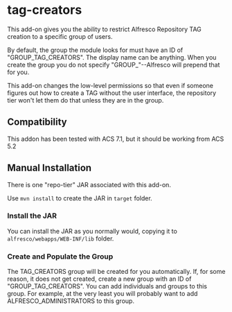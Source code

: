 tag-creators
==============

This add-on gives you the ability to restrict Alfresco Repository TAG creation to a specific group of users.

By default, the group the module looks for must have an ID of "GROUP_TAG_CREATORS". The display name can be anything. When you create the group you do not specify "GROUP_"--Alfresco will prepend that for you.

This add-on changes the low-level permissions so that even if someone figures out how to create a TAG without the user interface, the repository tier won't let them do that unless they are in the group.

Compatibility
-------------

This addon has been tested with ACS 7.1, but it should be working from ACS 5.2

Manual Installation
-------------------
There is one "repo-tier" JAR associated with this add-on.

Use `mvn install` to create the JAR in `target` folder.

### Install the JAR

You can install the JAR as you normally would, copying it to `alfresco/webapps/WEB-INF/lib` folder.

### Create and Populate the Group

The TAG_CREATORS group will be created for you automatically. If, for some reason, it does not get created, create a new group with an ID of "GROUP_TAG_CREATORS". You can add individuals and groups to this group. For example, at the very least you will probably want to add ALFRESCO_ADMINISTRATORS to this group.
